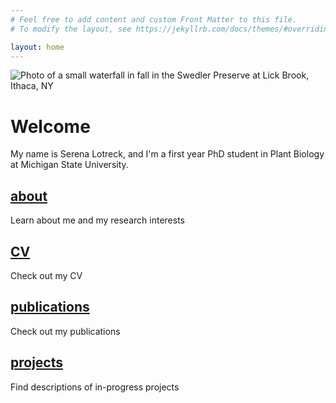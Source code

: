 ```yaml
---
# Feel free to add content and custom Front Matter to this file.
# To modify the layout, see https://jekyllrb.com/docs/themes/#overriding-theme-defaults

layout: home
---
```

![Photo of a small waterfall in fall in the Swedler Preserve at Lick Brook, Ithaca, NY](../images/LickBrook.JPG)

# Welcome 
My name is Serena Lotreck, and I'm a first year PhD student in Plant Biology at Michigan State University. 

## [about](./about/)
Learn about me and my research interests

## [CV](./cv/)
Check out my CV

## [publications](./publications/)
Check out my publications

## [projects](./projects/)
Find descriptions of in-progress projects 
 
